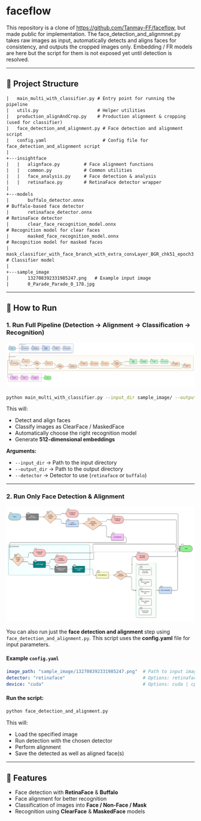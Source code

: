 # faceflow

This repository is a clone of https://github.com/Tanmay-FF/faceflow, but made public for implementation. The face_detection_and_alignmnet.py takes raw images as input, automatically detects and aligns faces for consistency, and outputs the cropped images only. Embedding / FR models are here but the script for them is not exposed yet until detection is resolved.

---

## 📂 Project Structure

```
|   main_multi_with_classifier.py # Entry point for running the pipeline
|   utils.py                      # Helper utilities
|   production_alignAndCrop.py    # Production alignment & cropping (used for classifier)
|   face_detection_and_alignment.py # Face detection and alignment script
|   config.yaml                     # Config file for face_detection_and_alignment script
|
+---insightface
|   |   alignface.py         # Face alignment functions
|   |   common.py            # Common utilities
|   |   face_analysis.py     # Face detection & analysis
|   |   retinaface.py        # RetinaFace detector wrapper
|
+---models
|       buffalo_detector.onnx                                                        # Buffalo-based face detector
|       retinaface_detector.onnx                                                     # RetinaFace detector
|       clear_face_recognition_model.onnx                                            # Recognition model for clear faces
|       masked_face_recognition_model.onnx                                           # Recognition model for masked faces
|       mask_classifier_with_face_branch_with_extra_convLayer_BGR_chk51_epoch3.onnx  # Classifier model
|
+---sample_image
|       132708392331985247.png   # Example input image
|       0_Parade_Parade_0_178.jpg
```

---

## 🚀 How to Run

### 1. Run Full Pipeline (Detection → Alignment → Classification → Recognition)

![Flow Diagram](faceflow.png)

```bash
python main_multi_with_classifier.py --input_dir sample_image/ --output_dir sample_image_retinaface --detector retinaface
```

This will:

* Detect and align faces
* Classify images as ClearFace / MaskedFace
* Automatically choose the right recognition model
* Generate **512-dimensional embeddings**

**Arguments:**

* `--input_dir` → Path to the input directory
* `--output_dir` → Path to the output directory
* `--detector` → Detector to use (`retinaface` or `buffalo`)

---

### 2. Run Only Face Detection & Alignment

![Detection & Alignment Flow Diagram](detection_and_alignment_flow_diagram.png)

You can also run just the **face detection and alignment** step using `face_detection_and_alignment.py`.
This script uses the **config.yaml** file for input parameters.

#### Example `config.yaml`

```yaml
image_path: "sample_image/132708392331985247.png"  # Path to input image
detector: "retinaface"                             # Options: retinaface | buffalo
device: "cuda"                                     # Options: cuda | cpu
```

#### Run the script:

```bash
python face_detection_and_alignment.py
```

This will:

* Load the specified image
* Run detection with the chosen detector
* Perform alignment
* Save the detected as well as aligned face(s)

---

## 🧩 Features

* Face detection with **RetinaFace** & **Buffalo**
* Face alignment for better recognition
* Classification of images into **Face / Non-Face / Mask**
* Recognition using **ClearFace** & **MaskedFace** models

